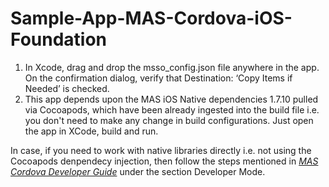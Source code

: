 # Sample-App-MAS-Cordova-iOS-Foundation

1. In Xcode, drag and drop the msso_config.json file anywhere in the app. On the confirmation dialog, verify that Destination: ‘Copy Items if Needed’ is checked.
2. This app depends upon the MAS iOS Native dependencies 1.7.10 pulled via Cocoapods, which have been already ingested into the build file i.e. you don't need to make any change in build configurations. Just open the app in XCode, build and run.

In case, if you need to work with native libraries directly i.e. not using the Cocoapods denpendecy injection, then follow the steps mentioned in [*MAS Cordova Developer Guide*](http://mas.ca.com/docs/cordova/1.7.10/guides/) under the section Developer Mode.